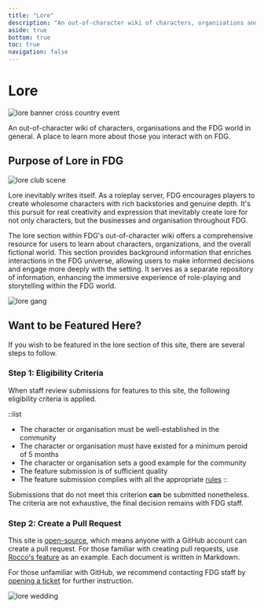 ```yaml
---
title: "Lore"
description: "An out-of-character wiki of characters, organisations and the world in general"
aside: true
bottom: true
toc: true
navigation: false
---
```


# Lore

![lore banner cross country event](https://media.discordapp.net/attachments/184556449383448576/1142445949566844988/20210829172400_1.jpg?width=1920&height=540)

An out-of-character wiki of characters, organisations and the FDG world in general. A place to learn more about those you interact with on FDG.

## Purpose of Lore in FDG

![lore club scene](https://media.discordapp.net/attachments/184556449383448576/1142445949969506446/20200807204153_1.jpg?width=1658&height=905)

Lore inevitably writes itself. As a roleplay server, FDG encourages players to create wholesome characters with rich backstories and genuine depth. It's this pursuit for real creativity and expression that inevitably create lore for not only characters, but the businesses and organisation throughout FDG.

The lore section within FDG's out-of-character wiki offers a comprehensive resource for users to learn about characters, organizations, and the overall fictional world. This section provides background information that enriches interactions in the FDG universe, allowing users to make informed decisions and engage more deeply with the setting. It serves as a separate repository of information, enhancing the immersive experience of role-playing and storytelling within the FDG world.

![lore gang](https://media.discordapp.net/attachments/184556449383448576/1142445948400828456/20200130195912_1.jpg?width=1858&height=904)

## Want to be Featured Here?

If you wish to be featured in the lore section of this site, there are several steps to follow. 

### Step 1: Eligibility Criteria

When staff review submissions for features to this site, the following eligibility criteria is applied.

::list
- The character or organisation must be well-established in the community
- The character or organisation must have existed for a minimum peroid of 5 months
- The character or organisation sets a good example for the community
- The feature submission is of sufficient quality
- The feature submission complies with all the appropriate [rules](/server-docs/rules/rules-overview)
::

Submissions that do not meet this criterion **can** be submitted nonetheless. The criteria are not exhaustive, the final decision remains with FDG staff.

### Step 2: Create a Pull Request

This site is [open-source](https://github.com/fdg-rp/web-landing), which means anyone with a GitHub account can create a pull request. For those familiar with creating pull requests, use [Rocco's feature](https://github.com/fdg-rp/web-landing/blob/main/content/2.lore/0.characters/Rocco.md) as an example. Each document is written in Markdown.

For those unfamiliar with GitHub, we recommend contacting FDG staff by [opening a ticket](https://support.fatduckgaming.com) for further instruction.

![lore wedding](https://media.discordapp.net/attachments/184556449383448576/1142445950405709935/20210412224219_1.jpg?width=1920&height=540)